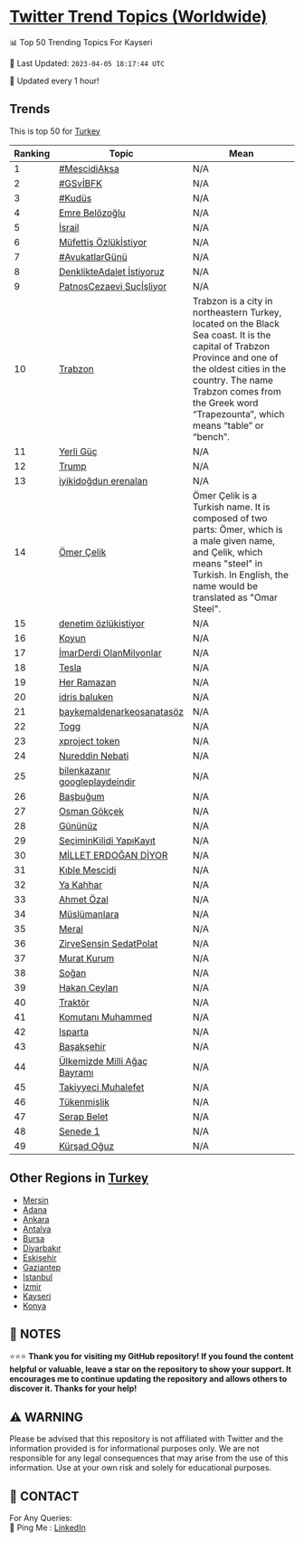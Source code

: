 [Twitter Trend Topics (Worldwide)](https://github.com/ErcinDedeoglu/Twitter-Trend-Topics)
==========


📊 Top 50 Trending Topics For Kayseri

📆 Last Updated: `2023-04-05 18:17:44 UTC`

🔧 Updated every 1 hour!


## Trends

This is top 50 for [Turkey](</Turkey>)

| Ranking | Topic | Mean |
| ------- | ------------ | ------------ |
| 1 | [#MescidiAksa](http://twitter.com/search?q=%23MescidiAksa) | N/A |
| 2 | [#GSvİBFK](http://twitter.com/search?q=%23GSv%c4%b0BFK) | N/A |
| 3 | [#Kudüs](http://twitter.com/search?q=%23Kud%c3%bcs) | N/A |
| 4 | [Emre Belözoğlu](http://twitter.com/search?q=Emre+Bel%c3%b6zo%c4%9flu) | N/A |
| 5 | [İsrail](http://twitter.com/search?q=%c4%b0srail) | N/A |
| 6 | [Müfettiş Özlükİstiyor](http://twitter.com/search?q=M%c3%bcfetti%c5%9f+%c3%96zl%c3%bck%c4%b0stiyor) | N/A |
| 7 | [#AvukatlarGünü](http://twitter.com/search?q=%23AvukatlarG%c3%bcn%c3%bc) | N/A |
| 8 | [DenklikteAdalet İstiyoruz](http://twitter.com/search?q=DenklikteAdalet+%c4%b0stiyoruz) | N/A |
| 9 | [PatnosCezaevi Suçİşliyor](http://twitter.com/search?q=PatnosCezaevi+Su%c3%a7%c4%b0%c5%9fliyor) | N/A |
| 10 | [Trabzon](http://twitter.com/search?q=Trabzon) | Trabzon is a city in northeastern Turkey, located on the Black Sea coast. It is the capital of Trabzon Province and one of the oldest cities in the country. The name Trabzon comes from the Greek word “Trapezounta”, which means “table” or “bench”. |
| 11 | [Yerli Güç](http://twitter.com/search?q=Yerli+G%c3%bc%c3%a7) | N/A |
| 12 | [Trump](http://twitter.com/search?q=Trump) | N/A |
| 13 | [iyikidoğdun erenalan](http://twitter.com/search?q=iyikido%c4%9fdun+erenalan) | N/A |
| 14 | [Ömer Çelik](http://twitter.com/search?q=%c3%96mer+%c3%87elik) | Ömer Çelik is a Turkish name. It is composed of two parts: Ömer, which is a male given name, and Çelik, which means "steel" in Turkish. In English, the name would be translated as "Omar Steel". |
| 15 | [denetim özlükistiyor](http://twitter.com/search?q=denetim+%c3%b6zl%c3%bckistiyor) | N/A |
| 16 | [Koyun](http://twitter.com/search?q=Koyun) | N/A |
| 17 | [İmarDerdi OlanMilyonlar](http://twitter.com/search?q=%c4%b0marDerdi+OlanMilyonlar) | N/A |
| 18 | [Tesla](http://twitter.com/search?q=Tesla) | N/A |
| 19 | [Her Ramazan](http://twitter.com/search?q=Her+Ramazan) | N/A |
| 20 | [idris baluken](http://twitter.com/search?q=idris+baluken) | N/A |
| 21 | [baykemaldenarkeosanatasöz](http://twitter.com/search?q=baykemaldenarkeosanatas%c3%b6z) | N/A |
| 22 | [Togg](http://twitter.com/search?q=Togg) | N/A |
| 23 | [xproject token](http://twitter.com/search?q=xproject+token) | N/A |
| 24 | [Nureddin Nebati](http://twitter.com/search?q=Nureddin+Nebati) | N/A |
| 25 | [bilenkazanır googleplaydeindir](http://twitter.com/search?q=bilenkazan%c4%b1r+googleplaydeindir) | N/A |
| 26 | [Başbuğum](http://twitter.com/search?q=Ba%c5%9fbu%c4%9fum) | N/A |
| 27 | [Osman Gökçek](http://twitter.com/search?q=Osman+G%c3%b6k%c3%a7ek) | N/A |
| 28 | [Gününüz](http://twitter.com/search?q=G%c3%bcn%c3%bcn%c3%bcz) | N/A |
| 29 | [SeçiminKilidi YapıKayıt](http://twitter.com/search?q=Se%c3%a7iminKilidi+Yap%c4%b1Kay%c4%b1t) | N/A |
| 30 | [MİLLET ERDOĞAN DİYOR](http://twitter.com/search?q=M%c4%b0LLET+ERDO%c4%9eAN+D%c4%b0YOR) | N/A |
| 31 | [Kıble Mescidi](http://twitter.com/search?q=K%c4%b1ble+Mescidi) | N/A |
| 32 | [Ya Kahhar](http://twitter.com/search?q=Ya+Kahhar) | N/A |
| 33 | [Ahmet Özal](http://twitter.com/search?q=Ahmet+%c3%96zal) | N/A |
| 34 | [Müslümanlara](http://twitter.com/search?q=M%c3%bcsl%c3%bcmanlara) | N/A |
| 35 | [Meral](http://twitter.com/search?q=Meral) | N/A |
| 36 | [ZirveSensin SedatPolat](http://twitter.com/search?q=ZirveSensin+SedatPolat) | N/A |
| 37 | [Murat Kurum](http://twitter.com/search?q=Murat+Kurum) | N/A |
| 38 | [Soğan](http://twitter.com/search?q=So%c4%9fan) | N/A |
| 39 | [Hakan Ceylan](http://twitter.com/search?q=Hakan+Ceylan) | N/A |
| 40 | [Traktör](http://twitter.com/search?q=Trakt%c3%b6r) | N/A |
| 41 | [Komutanı Muhammed](http://twitter.com/search?q=Komutan%c4%b1+Muhammed) | N/A |
| 42 | [Isparta](http://twitter.com/search?q=Isparta) | N/A |
| 43 | [Başakşehir](http://twitter.com/search?q=Ba%c5%9fak%c5%9fehir) | N/A |
| 44 | [Ülkemizde Milli Ağaç Bayramı](http://twitter.com/search?q=%c3%9clkemizde+Milli+A%c4%9fa%c3%a7+Bayram%c4%b1) | N/A |
| 45 | [Takiyyeci Muhalefet](http://twitter.com/search?q=Takiyyeci+Muhalefet) | N/A |
| 46 | [Tükenmişlik](http://twitter.com/search?q=T%c3%bckenmi%c5%9flik) | N/A |
| 47 | [Serap Belet](http://twitter.com/search?q=Serap+Belet) | N/A |
| 48 | [Senede 1](http://twitter.com/search?q=Senede+1) | N/A |
| 49 | [Kürşad Oğuz](http://twitter.com/search?q=K%c3%bcr%c5%9fad+O%c4%9fuz) | N/A |



## Other Regions in [Turkey](</Turkey>)

* [Mersin](</Turkey/Mersin.md>)
* [Adana](</Turkey/Adana.md>)
* [Ankara](</Turkey/Ankara.md>)
* [Antalya](</Turkey/Antalya.md>)
* [Bursa](</Turkey/Bursa.md>)
* [Diyarbakır](</Turkey/Diyarbakır.md>)
* [Eskişehir](</Turkey/Eskişehir.md>)
* [Gaziantep](</Turkey/Gaziantep.md>)
* [Istanbul](</Turkey/Istanbul.md>)
* [Izmir](</Turkey/Izmir.md>)
* [Kayseri](</Turkey/Kayseri.md>)
* [Konya](</Turkey/Konya.md>)



## 📝 NOTES

⭐⭐⭐ **Thank you for visiting my GitHub repository! If you found the content helpful or valuable, leave a star on the repository to show your support. It encourages me to continue updating the repository and allows others to discover it. Thanks for your help!**


## ⚠️ WARNING

Please be advised that this repository is not affiliated with Twitter and the information provided is for informational purposes only. We are not responsible for any legal consequences that may arise from the use of this information. Use at your own risk and solely for educational purposes.


## 📨 CONTACT

 For Any Queries:  
            🏓 Ping Me : [LinkedIn](https://www.linkedin.com/in/ercindedeoglu/)

